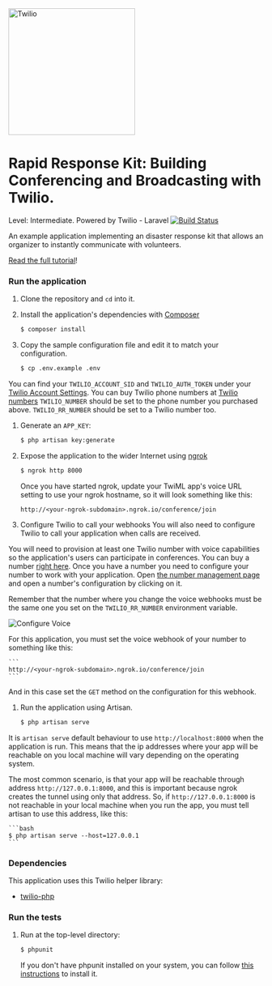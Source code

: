 <a href="https://www.twilio.com">
  <img src="https://static0.twilio.com/marketing/bundles/marketing/img/logos/wordmark-red.svg" alt="Twilio" width="250" />
</a>

# Rapid Response Kit: Building Conferencing and Broadcasting with Twilio.
 Level: Intermediate. Powered by Twilio - Laravel
[![Build Status](https://travis-ci.org/TwilioDevEd/conference-broadcast-laravel.svg)](https://travis-ci.org/TwilioDevEd/conference-broadcast-laravel)

An example application implementing an disaster response kit that allows 
an organizer to instantly communicate with volunteers.

[Read the full tutorial](https://www.twilio.com/docs/tutorials/walkthrough/conference-broadcast/php/laravel)!

### Run the application

1. Clone the repository and `cd` into it.
1. Install the application's dependencies with [Composer](https://getcomposer.org/)

    ```bash
    $ composer install
    ```
1. Copy the sample configuration file and edit it to match your 
configuration.

    ```bash
    $ cp .env.example .env
    ```

  You can find your `TWILIO_ACCOUNT_SID` and `TWILIO_AUTH_TOKEN` under
  your
  [Twilio Account Settings](https://www.twilio.com/user/account/settings).
  You can buy Twilio phone numbers at [Twilio numbers](https://www.twilio.com/user/account/phone-numbers/search)
  `TWILIO_NUMBER` should be set to the phone number you purchased above.
  `TWILIO_RR_NUMBER` should be set to a Twilio number too.
1. Generate an `APP_KEY`:

    ```bash
    $ php artisan key:generate
    ```
1. Expose the application to the wider Internet using [ngrok](https://ngrok.com/)

   ```bash
   $ ngrok http 8000
   ```
   Once you have started ngrok, update your TwiML app's voice URL
   setting to use your ngrok hostname, so it will look something like
   this:

   ```
   http://<your-ngrok-subdomain>.ngrok.io/conference/join
   ```

1. Configure Twilio to call your webhooks
 You will also need to configure Twilio to call your application when 
 calls are received.

 You will need to provision at least one Twilio number with voice 
 capabilities so the application's users can participate in conferences. 
 You can buy a number [right here](https://www.twilio.com/user/account/phone-numbers/search). 
 Once you have a number you need to configure your number to work with 
 your application. Open [the number management page](https://www.twilio.com/user/account/phone-numbers/incoming)
 and open a number's configuration by clicking on it.

 Remember that the number where you change the voice webhooks must be 
 the same one you set on the `TWILIO_RR_NUMBER` environment variable.

 ![Configure Voice](http://howtodocs.s3.amazonaws.com/twilio-number-config-all-med.gif)

 For this application, you must set the voice webhook of your number to
 something like this:

    ```
    http://<your-ngrok-subdomain>.ngrok.io/conference/join
    ```
 And in this case set the `GET` method on the configuration for this 
 webhook.
 
1. Run the application using Artisan.

    ```bash
    $ php artisan serve
    ```
    
  It is `artisan serve` default behaviour to use `http://localhost:8000` 
  when
  the application is run. This means that the ip addresses where your 
  app will be reachable on you local machine will vary depending on the 
  operating system.

  The most common scenario, is that your app will be reachable through 
  address `http://127.0.0.1:8000`, and this is important because ngrok 
  creates the tunnel using only that address. So, if `http://127.0.0.1:8000`
  is not reachable in your local machine when you run the app, you must 
  tell artisan to use this address, like this:

    ```bash
    $ php artisan serve --host=127.0.0.1
    ```

### Dependencies

This application uses this Twilio helper library:
* [twilio-php](https://github.com/twilio/twilio-php)

### Run the tests

1. Run at the top-level directory:

    ```bash
    $ phpunit
    ```
    
   If you don't have phpunit installed on your system, you can follow [this
   instructions](https://phpunit.de/manual/current/en/installation.html) to
   install it.
